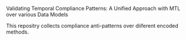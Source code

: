 Validating Temporal Compliance Patterns: A Unified Approach with MTL over various Data Models

This repositry collects compliance anti-patterns over diiferent encoded methods.
